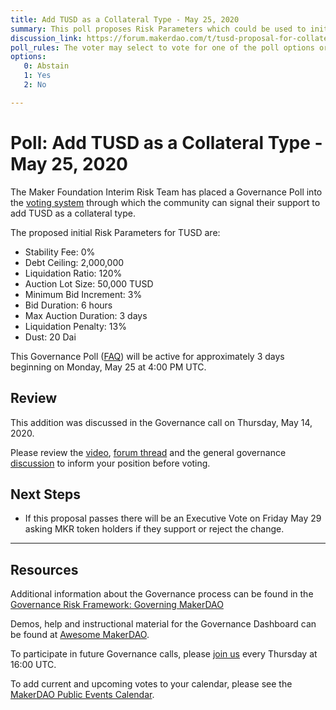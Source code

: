 ```yaml
---
title: Add TUSD as a Collateral Type - May 25, 2020
summary: This poll proposes Risk Parameters which could be used to initialize TUSD as a new asset class.
discussion_link: https://forum.makerdao.com/t/tusd-proposal-for-collateral-onboarding/2402
poll_rules: The voter may select to vote for one of the poll options or they may elect to abstain from the poll entirely
options:
   0: Abstain
   1: Yes
   2: No

---
```

# Poll: Add TUSD as a Collateral Type - May 25, 2020

The Maker Foundation Interim Risk Team has placed a Governance Poll into the [voting system](https://vote.makerdao.com/polling) through which the community can signal their support to add TUSD as a collateral type.

The proposed initial Risk Parameters for TUSD are:

- Stability Fee: 0%
- Debt Ceiling: 2,000,000
- Liquidation Ratio: 120%
- Auction Lot Size: 50,000 TUSD
- Minimum Bid Increment: 3%
- Bid Duration: 6 hours
- Max Auction Duration: 3 days
- Liquidation Penalty: 13%
- Dust: 20 Dai

This Governance Poll ([FAQ](https://community-development.makerdao.com/makerdao-mcd-faqs/faqs#governance)) will be active for approximately 3 days beginning on Monday, May 25 at 4:00 PM UTC.

## Review

This addition was discussed in the Governance call on Thursday, May 14, 2020.

Please review the [video](https://www.youtube.com/watch?v=jkVNeI3-rWs), [forum thread](https://forum.makerdao.com/t/tusd-proposal-for-collateral-onboarding/2402) and the general governance [discussion](https://forum.makerdao.com/c/governance) to inform your position before voting.

## Next Steps

- If this proposal passes there will be an Executive Vote on Friday May 29 asking MKR token holders if they support or reject the change.

---

## Resources

Additional information about the Governance process can be found in the [Governance Risk Framework: Governing MakerDAO](https://community-development.makerdao.com/governance/governance-risk-framework)

Demos, help and instructional material for the Governance Dashboard can be found at [Awesome MakerDAO](https://awesome.makerdao.com/#voting).

To participate in future Governance calls, please [join us](https://community-development.makerdao.com/governance/governance-and-risk-meetings) every Thursday at 16:00 UTC.

To add current and upcoming votes to your calendar, please see the [MakerDAO Public Events Calendar](https://calendar.google.com/calendar/embed?src=makerdao.com_3efhm2ghipksegl009ktniomdk%40group.calendar.google.com&ctz=America%2FLos_Angeles).
